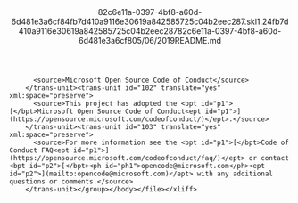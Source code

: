 <?xml version="1.0"?><xliff version="1.2" xmlns="urn:oasis:names:tc:xliff:document:1.2" xmlns:xsi="http://www.w3.org/2001/XMLSchema-instance" xsi:schemaLocation="urn:oasis:names:tc:xliff:document:1.2 xliff-core-1.2-transitional.xsd"><file datatype="xml" original="README.md" source-language="en-US" target-language="en-US"><header><tool tool-id="mdxliff" tool-name="mdxliff" tool-version="1.0-1931010" tool-company="Microsoft" /><xliffext:skl_file_name xmlns:xliffext="urn:microsoft:content:schema:xliffextensions">82c6e11a-0397-4bf8-a60d-6d481e3a6cf84fb7d410a9116e30619a842585725c04b2eec287.skl</xliffext:skl_file_name><xliffext:version xmlns:xliffext="urn:microsoft:content:schema:xliffextensions">1.2</xliffext:version><xliffext:ms.openlocfilehash xmlns:xliffext="urn:microsoft:content:schema:xliffextensions">4fb7d410a9116e30619a842585725c04b2eec287</xliffext:ms.openlocfilehash><xliffext:ms.sourcegitcommit xmlns:xliffext="urn:microsoft:content:schema:xliffextensions">82c6e11a-0397-4bf8-a60d-6d481e3a6cf8</xliffext:ms.sourcegitcommit><xliffext:ms.lasthandoff xmlns:xliffext="urn:microsoft:content:schema:xliffextensions">05/06/2019</xliffext:ms.lasthandoff><xliffext:ms.openlocfilepath xmlns:xliffext="urn:microsoft:content:schema:xliffextensions">README.md</xliffext:ms.openlocfilepath></header><body><group id="content" extype="content"><trans-unit id="101" translate="yes" xml:space="preserve">
          <source>Microsoft Open Source Code of Conduct</source>
        </trans-unit><trans-unit id="102" translate="yes" xml:space="preserve">
          <source>This project has adopted the <bpt id="p1">[</bpt>Microsoft Open Source Code of Conduct<ept id="p1">](https://opensource.microsoft.com/codeofconduct/)</ept>.</source>
        </trans-unit><trans-unit id="103" translate="yes" xml:space="preserve">
          <source>For more information see the <bpt id="p1">[</bpt>Code of Conduct FAQ<ept id="p1">](https://opensource.microsoft.com/codeofconduct/faq/)</ept> or contact <bpt id="p2">[</bpt><ph id="ph1">opencode@microsoft.com</ph><ept id="p2">](mailto:opencode@microsoft.com)</ept> with any additional questions or comments.</source>
        </trans-unit></group></body></file></xliff>